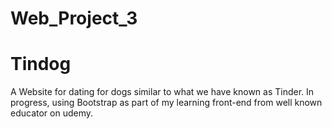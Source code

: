 # Web_Project_3
# Tindog
 A Website for dating for dogs similar to what we have known as Tinder.
 In progress, using Bootstrap as part of my learning front-end from well known educator on udemy.
